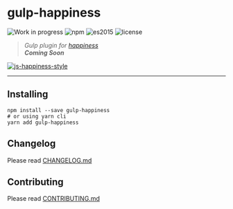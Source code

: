 # gulp-happiness

![Work in progress](https://img.shields.io/badge/Status-WIP-red.svg)
![npm](https://img.shields.io/badge/node-6.3.1-yellow.svg)
![es2015](https://img.shields.io/badge/ECMAScript-2015_(ES6)-blue.svg)
![license](https://img.shields.io/badge/License-MIT-blue.svg)

> _Gulp plugin for [happiness](https://www.npmjs.com/package/happiness)_  
> ___Coming Soon___

[![js-happiness-style](https://cdn.rawgit.com/JedWatson/happiness/master/badge.svg)](https://github.com/JedWatson/happiness)

---

## Installing

```shell
npm install --save gulp-happiness
# or using yarn cli
yarn add gulp-happiness
```

## Changelog

Please read [CHANGELOG.md](https://github.com/dutchenkoOleg/gulp-happiness/blob/master/CHANGELOG.md)

## Contributing

Please read [CONTRIBUTING.md](https://github.com/dutchenkoOleg/gulp-happiness/blob/master/CONTRIBUTING.md)

